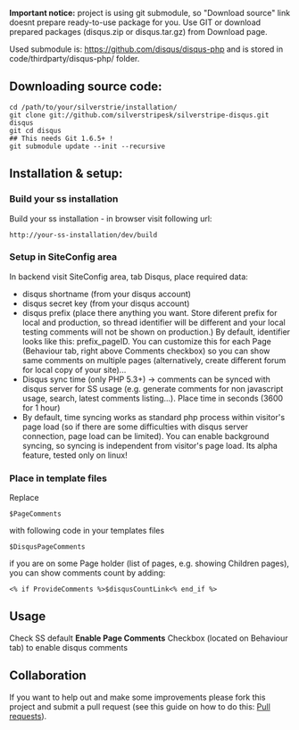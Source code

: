 **Important notice:** project is using git submodule, so "Download source" link doesnt prepare ready-to-use package for you. Use GIT or download prepared packages (disqus.zip or disqus.tar.gz) from Download page.

Used submodule is: https://github.com/disqus/disqus-php and is stored in code/thirdparty/disqus-php/ folder.

## Downloading source code: 
```terminal
cd /path/to/your/silverstrie/installation/
git clone git://github.com/silverstripesk/silverstripe-disqus.git disqus
git cd disqus
## This needs Git 1.6.5+ !
git submodule update --init --recursive
```

## Installation & setup:
### Build your ss installation
Build your ss installation - in browser visit following url:
```url
http://your-ss-installation/dev/build
```

### Setup in SiteConfig area
In backend visit SiteConfig area, tab Disqus, place required data:

*    disqus shortname (from your disqus account)
*    disqus secret key (from your disqus account)
*    disqus prefix (place there anything you want. Store diferent prefix for local and production, so thread identifier will be different and your local testing comments will not be shown on production.) By default, identifier looks like this: prefix_pageID. You can customize this for each Page (Behaviour tab, right above Comments checkbox) so you can show same comments on multiple pages (alternatively, create different forum for local copy of your site)...
*    Disqus sync time (only PHP 5.3+) -> comments can be synced with disqus server for SS usage (e.g. generate comments for non javascript usage, search, latest comments listing...). Place time in seconds (3600 for 1 hour)
*    By default, time syncing works as standard php process within visitor's page load (so if there are some difficulties with disqus server connection, page load can be limited). You can enable background syncing, so syncing is independent from visitor's page load. Its alpha feature, tested only on linux!

### Place in template files
Replace 
```
$PageComments
```

with following code in your templates files
```
$DisqusPageComments
```

if you are on some Page holder (list of pages, e.g. showing Children pages), you can show comments count by adding:
```
<% if ProvideComments %>$disqusCountLink<% end_if %>
```

## Usage
Check SS default **Enable Page Comments** Checkbox (located on Behaviour tab) to enable disqus comments

## Collaboration
If you want to help out and make some improvements please fork this project and submit a pull request (see this guide on how to do this:  [Pull requests](http://help.github.com/pull-requests/)). 
